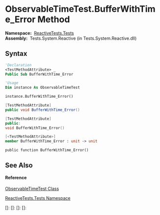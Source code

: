 # ObservableTimeTest.BufferWithTime\_Error Method

**Namespace:**  [ReactiveTests.Tests](ReactiveTests.Tests\ReactiveTests.Tests.md)  
**Assembly:**  Tests.System.Reactive (in Tests.System.Reactive.dll)

## Syntax

```vb
'Declaration
<TestMethodAttribute> _
Public Sub BufferWithTime_Error
```

```vb
'Usage
Dim instance As ObservableTimeTest

instance.BufferWithTime_Error()
```

```csharp
[TestMethodAttribute]
public void BufferWithTime_Error()
```

```c++
[TestMethodAttribute]
public:
void BufferWithTime_Error()
```

```fsharp
[<TestMethodAttribute>]
member BufferWithTime_Error : unit -> unit 
```

```jscript
public function BufferWithTime_Error()
```

## See Also

#### Reference

[ObservableTimeTest Class](ObservableTimeTest\ObservableTimeTest.md)

[ReactiveTests.Tests Namespace](ReactiveTests.Tests\ReactiveTests.Tests.md)

[]: 
[]: 
[]: 
[]: 